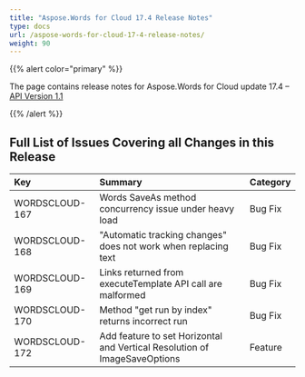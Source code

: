 ```yaml
---
title: "Aspose.Words for Cloud 17.4 Release Notes"
type: docs
url: /aspose-words-for-cloud-17-4-release-notes/
weight: 90
---
```


{{% alert color="primary" %}} 

The page contains release notes for Aspose.Words for Cloud update 17.4 – [API Version 1.1](http://api.aspose.com/v1.1/swagger/ui/index)

{{% /alert %}} 


## **Full List of Issues Covering all Changes in this Release**

|Key|Summary|Category|
| :- | :- | :- |
|WORDSCLOUD-167|Words SaveAs method concurrency issue under heavy load|Bug Fix|
|WORDSCLOUD-168|"Automatic tracking changes" does not work when replacing text|Bug Fix|
|WORDSCLOUD-169|Links returned from executeTemplate API call are malformed|Bug Fix|
|WORDSCLOUD-170|Method "get run by index" returns incorrect run|Bug Fix|
|WORDSCLOUD-172|Add feature to set Horizontal and Vertical Resolution of ImageSaveOptions|Feature|

